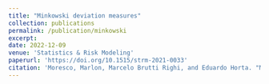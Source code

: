 ```yaml
---
title: "Minkowski deviation measures"
collection: publications
permalink: /publication/minkowski
excerpt: 
date: 2022-12-09
venue: 'Statistics & Risk Modeling'
paperurl: 'https://doi.org/10.1515/strm-2021-0033'
citation: 'Moresco, Marlon, Marcelo Brutti Righi, and Eduardo Horta. "Minkowski deviation measures." Statistics & Risk Modeling (2022).'
---
```

